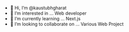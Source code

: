 - 👋 Hi, I’m @kaustubhgharat
- 👀 I’m interested in ... Web developer
- 🌱 I’m currently learning ... Next.js
- 💞️ I’m looking to collaborate on ... Various Web Project

<!---
kaustubhgharat/kaustubhgharat is a ✨ special ✨ repository because its `README.md` (this file) appears on your GitHub profile.
You can click the Preview link to take a look at your changes.
--->
